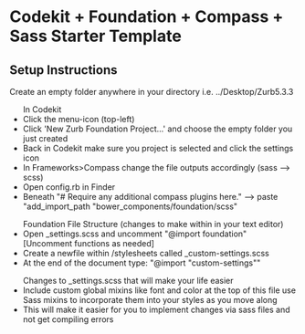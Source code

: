 # Codekit + Foundation + Compass + Sass Starter Template

## Setup Instructions

Create an empty folder anywhere in your directory i.e. ../Desktop/Zurb5.3.3

<ul>In Codekit
<li>Click the menu-icon (top-left)</li>
<li>Click 'New Zurb Foundation Project...' and choose the empty folder you just created</li>
<li>Back in Codekit make sure you project is selected and click the settings icon</li>
<li>In Frameworks>Compass change the file outputs accordingly (sass --> scss)</li>
<li>Open config.rb in Finder </li>
<li>Beneath "# Require any additional compass plugins here." --> paste "add_import_path "bower_components/foundation/scss"</li>
</ul>
<ul>Foundation File Structure (changes to make within in your text editor)
<li>Open _settings.scss and uncomment "@import foundation" [Uncomment functions as needed]</li>
<li>Create a newfile within /stylesheets called _custom-settings.scss</li>
<li>At the end of the document type: "@import "custom-settings""</li>
</ul>
<ul>Changes to _settings.scss that will make your life easier
<li>Include custom global mixins like font and color at the top of this file use Sass mixins to incorporate them into your styles as you move along</li>
<li>This will make it easier for you to implement changes via sass files and not get compiling errors</li>
</ul>
